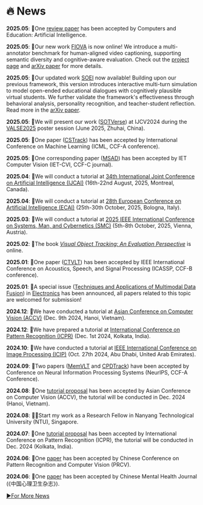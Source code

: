 # 🔥 News

**2025.05**: 📝One [review paper](https://huuuuusy.github.io/#CEAI-adaptive) has been accepted by Computers and Education: Artificial Intelligence. 

**2025.05**: 📣Our new work [FIOVA](https://huuuuusy.github.io/#FIOVA) is now online! We introduce a multi-annotator benchmark for human-aligned video captioning, supporting semantic diversity and cognitive-aware evaluation. Check out the [project page](https://huuuuusy.github.io/fiova/) and [arXiv paper](https://arxiv.org/pdf/2410.15270) for more details.

**2025.05**: 📣Our updated work [SOEI](https://huuuuusy.github.io/#SOEI) now available! Building upon our previous framework, this version introduces interactive multi-turn simulation to model open-ended educational dialogues with cognitively plausible virtual students. We further validate the framework's effectiveness through behavioral analysis, personality recognition, and teacher-student reflection. Read more in the [arXiv paper](https://arxiv.org/pdf/2410.15701).

**2025.05**: 📣We will present our work ([SOTVerse](https://huuuuusy.github.io/#SOTVerse)) at IJCV2024 during the [VALSE2025](https://valser.org/2025/) poster session (June 2025, Zhuhai, China).

**2025.05**: 📝One paper ([CSTrack](https://huuuuusy.github.io/#CSTrack)) has been accepted by International Conference on Machine Learning (ICML, CCF-A conference). 

<!-- **2025.05**: 📝One corresponding paper ([DARTer](https://huuuuusy.github.io/#DARTer)) has been accepted by International Conference on Multimedia Retrieval (ICMR, CCF-B conference). -->

**2025.05**: 📝One corresponding paper ([MSAD](https://huuuuusy.github.io/#MSAD)) has been accepted by IET Computer Vision (IET-CVI, CCF-C journal).

**2025.04**: 📣We will conduct a tutorial at [34th International Joint Conference on Artificial Intelligence (IJCAI)](https://2025.ijcai.org/) (16th-22nd August, 2025, Montreal, Canada).

**2025.04**: 📣We will conduct a tutorial at [28th European Conference on Artificial Intelligence (ECAI)](https://ecai2025.org/) (25th-30th October, 2025, Bologna, Italy).


**2025.03**: 📣We will conduct a tutorial at [2025 IEEE International Conference on Systems, Man, and Cybernetics (SMC)](https://www.ieeesmc2025.org/) (5th-8th October, 2025, Vienna, Austria).


**2025.02**: 📖The book [*Visual Object Tracking: An Evaluation Perspective*](https://link.springer.com/book/9789819645572) is online.

**2025.01**: 📝One paper ([CTVLT](https://huuuuusy.github.io/#ICASSP25)) has been accepted by IEEE International Conference on Acoustics, Speech, and Signal Processing (ICASSP, CCF-B conference). 

**2025.01**: 📣A special issue ([Techniques and Applications of Multimodal Data Fusion](https://www.mdpi.com/journal/electronics/special_issues/QVWA4F5H4E)) in [Electronics](https://www.mdpi.com/journal/electronics) has been announced, all papers related to this topic are welcomed for submission!

**2024.12**: 📣We have conducted a tutorial at [Asian Conference on Computer Vision (ACCV)](https://accv2024.org/) (Dec. 9th 2024, Hanoi, Vietnam). 

**2024.12**: 📣We have prepared a tutorial at [International Conference on Pattern Recognition (ICPR)](https://icpr2024.org/) (Dec. 1st 2024, Kolkata, India). 

**2024.10**: 📣We have conducted a tutorial at [IEEE International Conference on Image Processing (ICIP)](https://2024.ieeeicip.org/) (Oct. 27th 2024, Abu Dhabi, United Arab Emirates).

**2024.09**: 📝Two papers ([MemVLT](https://huuuuusy.github.io/#MemVLT) and [CPDTrack](https://huuuuusy.github.io/#CPDTrack)) have been accepted by Conference on Neural Information Processing Systems (NeurIPS, CCF-A Conference).

**2024.08**: 📣One [tutorial proposal](https://accv2024.org/) has been accepted by Asian Conference on Computer Vision (ACCV), the tutorial will be conducted in Dec. 2024 (Hanoi, Vietnam).

**2024.08**: 👩‍💻Start my work as a Research Fellow in Nanyang Technological University (NTU), Singapore.

**2024.07**: 📣One [tutorial proposal](https://icpr2024.org/tutorials.html) has been accepted by International Conference on Pattern Recognition (ICPR), the tutorial will be conducted in Dec. 2024 (Kolkata, India).

**2024.06**: 📝One [paper](https://huuuuusy.github.io/#VSLLM) has been accepted by Chinese Conference on Pattern Recognition and Computer Vision (PRCV).

**2024.06**: 📝One [paper](https://huuuuusy.github.io/#IGBA) has been accepted by Chinese Mental Health Journal (《中国心理卫生杂志》). 

[▶️For More News](https://huuuuusy.github.io/news-all)